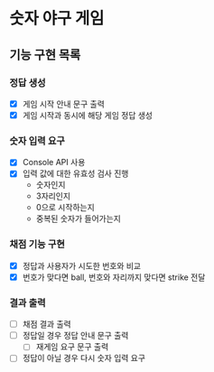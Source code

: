 # 숫자 야구 게임

## 기능 구현 목록

### 정답 생성

- [x] 게임 시작 안내 문구 출력
- [x] 게임 시작과 동시에 해당 게임 정답 생성

### 숫자 입력 요구

- [x] Console API 사용
- [x] 입력 값에 대한 유효성 검사 진행
  - 숫자인지
  - 3자리인지
  - 0으로 시작하는지
  - 중복된 숫자가 들어가는지

### 채점 기능 구현

- [x] 정답과 사용자가 시도한 번호와 비교
- [x] 번호가 맞다면 ball, 번호와 자리까지 맞다면 strike 전달

### 결과 출력

- [ ] 채점 결과 출력
- [ ] 정답일 경우 정답 안내 문구 출력
  - [ ] 재게임 요구 문구 출력
- [ ] 정답이 아닐 경우 다시 숫자 입력 요구
